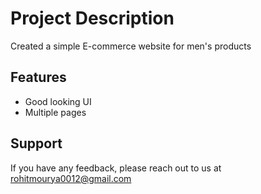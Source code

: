 # Project Description

Created a simple E-commerce website for men's products

## Features

- Good looking UI
- Multiple pages

## Support

If you have any feedback, please reach out to us at rohitmourya0012@gmail.com
